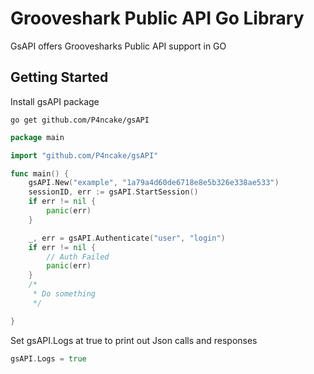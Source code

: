 # Grooveshark Public API Go Library

GsAPI offers Groovesharks Public API support in GO

## Getting Started

Install gsAPI package

~~~
go get github.com/P4ncake/gsAPI
~~~ 

~~~ go
package main 

import "github.com/P4ncake/gsAPI"

func main() {
	gsAPI.New("example", "1a79a4d60de6718e8e5b326e338ae533")
	sessionID, err := gsAPI.StartSession()
	if err != nil {
		panic(err)
	}

	_, err = gsAPI.Authenticate("user", "login")
	if err != nil {
		// Auth Failed
		panic(err)
	}
	/*
	 * Do something 
	 */

}

~~~

Set gsAPI.Logs at true to print out Json calls and responses

~~~ go
gsAPI.Logs = true
~~~

